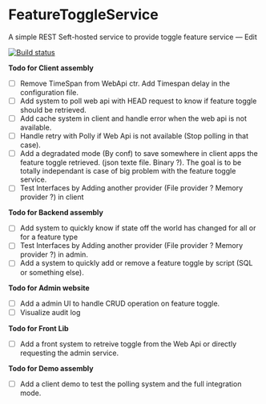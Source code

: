 # FeatureToggleService
A simple REST Seft-hosted service to provide toggle feature service — Edit

[![Build status](https://ci.appveyor.com/api/projects/status/0ugc2ogv9rcqfvx2?svg=true)](https://ci.appveyor.com/project/momo3038/featuretoggleservice)

**Todo for Client assembly**
- [ ] Remove TimeSpan from WebApi ctr. Add Timespan delay in the configuration file.
- [ ] Add system to poll web api with HEAD request to know if feature toggle should be retrieved.
- [ ] Add cache system in client and handle error when the web api is not available.
- [ ] Handle retry with Polly if Web Api is not available (Stop polling in that case).
- [ ] Add a degradated mode (By conf) to save somewhere in client apps the feature toggle retrieved. (json texte file. Binary ?). The goal is to be totally independant is case of big problem with the feature toggle service.
- [ ] Test Interfaces by Adding another provider (File provider ? Memory provider ?) in client
 
**Todo for Backend assembly**
- [ ] Add system to quickly know if state off the world has changed for all or for a feature type 
- [ ] Test Interfaces by Adding another provider (File provider ? Memory provider ?) in admin.
- [ ] Add a system to quickly add or remove a feature toggle by script (SQL or something else).

**Todo for Admin website**
- [ ] Add a admin UI to handle CRUD operation on feature toggle.
- [ ] Visualize audit log

**Todo for Front Lib**
- [ ] Add a front system to retreive toggle from the Web Api or directly requesting the admin service.

**Todo for Demo assembly**
- [ ] Add a client demo to test the polling system and the full integration mode.
